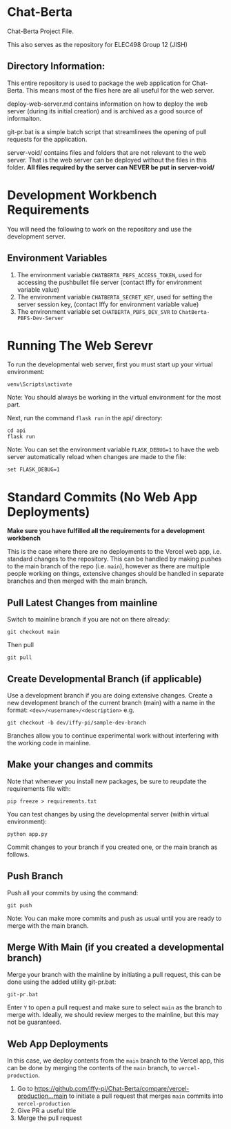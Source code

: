 # Chat-Berta
Chat-Berta Project File.

This also serves as the repository for ELEC498 Group 12 (JISH)

## Directory Information:
This entire repository is used to package the web application for Chat-Berta. This means most of the files here are all useful for the web server.

deploy-web-server.md contains information on how to deploy the web server (during its initial creation) and is archived as a good source of informaiton.

git-pr.bat is a simple batch script that streamlinees the opening of pull requests for the application.

server-void/ contains files and folders that are not relevant to the web server. That is the web server can be deployed without the files in this folder. **All files required by the server can NEVER be put in server-void/**

# Development Workbench Requirements
You will need the following to work on the repository and use the development server.

## Environment Variables
1. The environment variable `CHATBERTA_PBFS_ACCESS_TOKEN`, used for accessing the pushbullet file server (contact Iffy for environment variable value)
2. The environment variable `CHATBERTA_SECRET_KEY`, used for setting the server session key, (contact Iffy for environment variable value)
3. The environment variable set `CHATBERTA_PBFS_DEV_SVR` to `ChatBerta-PBFS-Dev-Server`

# Running The Web Serevr
To run the developmental web server, first you must start up your virtual environment:
```
venv\Scripts\activate
```
Note: You should always be working in the virtual environment for the most part.

Next, run the command `flask run` in the api/ directory:
```
cd api
flask run
```

Note: You can set the environment variable `FLASK_DEBUG=1` to have the web server automatically reload when changes are made to the file:
```
set FLASK_DEBUG=1
```

# Standard Commits (No Web App Deployments)
**Make sure you have fulfilled all the requirements for a development workbench**

This is the case where there are no deployments to the Vercel web app, i.e. standard changes to the repository. This can be handled by making pushes to the main branch of the repo (i.e. `main`), however as there are multiple people working on things, extensive changes should be handled in separate branches and then merged with the main branch.


## Pull Latest Changes from mainline
Switch to mainline branch if you are not on there already:
```
git checkout main
```
Then pull
```
git pull
```

## Create Developmental Branch (if applicable)
Use a development branch if you are doing extensive changes. Create a new development branch of the current branch (main) with a name in the format: `<dev>/<username>/<description>` e.g.
```
git checkout -b dev/iffy-pi/sample-dev-branch
```

Branches allow you to continue experimental work without interfering with the working code in mainline.

## Make your changes and commits
Note that whenever you install new packages, be sure to reupdate the requirements file with:
```
pip freeze > requirements.txt
```

You can test changes by using the developmental server (within virtual environment):
```
python app.py
```

Commit changes to your branch if you created one, or the main branch as follows.

## Push Branch
Push all your commits by using the command:
```
git push
```
Note: You can make more commits and push as usual until you are ready to merge with the main branch.

## Merge With Main (if you created a developmental branch)
Merge your branch with the mainline by initiating a pull request, this can be done using the added utility git-pr.bat:
```
git-pr.bat
```
Enter `Y` to open a pull request and make sure to select `main` as the branch to merge with.
Ideally, we should review merges to the mainline, but this may not be guaranteed.

## Web App Deployments
In this case, we deploy contents from the `main` branch to the Vercel app, this can be done by merging the contents of the `main` branch, to `vercel-production`.

1. Go to https://github.com/iffy-pi/Chat-Berta/compare/vercel-production...main to initiate a pull request that merges `main` commits into `vercel-production`
2. Give PR a useful title
3. Merge the pull request
